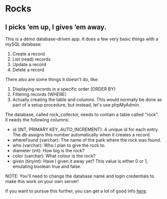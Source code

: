 # Rocks
## I picks ’em up, I gives ’em away.

This is a demo database-driven app. It does a few very basic things with a mySQL database:

1. Create a record
2. List (read) records
3. Update a record
4. Delete a record

There also are some things it doesn't do, like:

1. Displaying records in a specific order (ORDER BY)
2. Filtering records (WHERE)
3. Actually creating the table and columns. This would normally be done as part of a setup procedure, but instead, let's use phpMyAdmin.

The database, called rock_collector, needs to contain a table called "rock". it needs the following columns:
- id (INT, PRIMARY KEY, AUTO_INCREMENT): A unique id for each entry. The db assigns this number automatically when it creates a record.
- whereFound (varchar): The name of the park where the rock was found.
- who (varchar): Who I plan to give the rock to.
- diameter (int): How big is the rock?
- color (varchar): What colour is the rock?
- given (tinyint): Have I given it away yet? This value is either 0 or 1, emulating boolean true and false.

NOTE: You'll need to change the database name and login credentials to make this work on your own server!

If you want to pursue this further, you can get a lot of good info [here](http://www.tizag.com/mysqlTutorial/index.php).